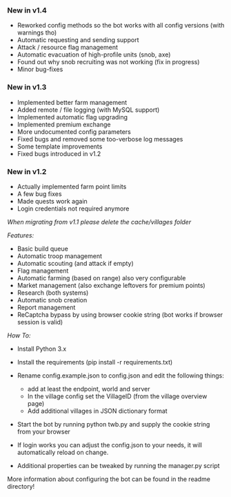### New in v1.4
- Reworked config methods so the bot works with all config versions (with warnings tho)
- Automatic requesting and sending support
- Attack / resource flag management
- Automatic evacuation of high-profile units (snob, axe)
- Found out why snob recruiting was not working (fix in progress)
- Minor bug-fixes


### New in v1.3
- Implemented better farm management
- Added remote / file logging (with MySQL support)
- Implemented automatic flag upgrading
- Implemented premium exchange
- More undocumented config parameters
- Fixed bugs and removed some too-verbose log messages
- Some template improvements
- Fixed bugs introduced in v1.2

### New in v1.2
- Actually implemented farm point limits
- A few bug fixes
- Made quests work again
- Login credentials not required anymore

_When migrating from v1.1 please delete the cache/villages folder_

*Features:*

- Basic build queue
- Automatic troop management
- Automatic scouting (and attack if empty)
- Flag management
- Automatic farming (based on range) also very configurable
- Market management (also exchange leftovers for premium points)
- Research (both systems)
- Automatic snob creation
- Report management
- ReCaptcha bypass by using browser cookie string (bot works if browser session is valid)

*How To:*
- Install Python 3.x
- Install the requirements (pip install -r requirements.txt)
- Rename config.example.json to config.json and edit the following things:
	- add at least the endpoint, world and server
	- In the village config set the VillageID (from the village overview page)
	- Add additional villages in JSON dictionary format

- Start the bot by running python twb.py and supply the cookie string from your browser
- If login works you can adjust the config.json to your needs, it will automatically reload on change.
- Additional properties can be tweaked by running the manager.py script

More information about configuring the bot can be found in the readme directory!


